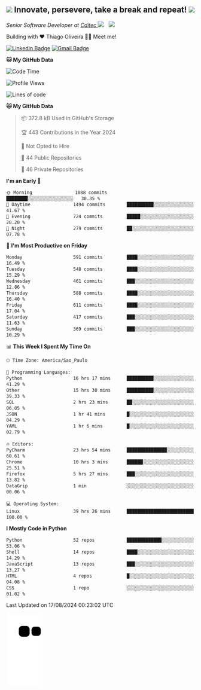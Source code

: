 <h2><img src="https://emojis.slackmojis.com/emojis/images/1531849430/4246/blob-sunglasses.gif?1531849430" width="30"/> Innovate, persevere, take a break and repeat! <img src="https://media.giphy.com/media/12oufCB0MyZ1Go/giphy.gif" width="50"></h2>
<img align='right' src="https://media.giphy.com/media/M9gbBd9nbDrOTu1Mqx/giphy.gif" width="230">
<p><em>Senior Software Developer at <a href="https://www.cditec.com.br/">Cditec
</a><img src="https://media.giphy.com/media/WUlplcMpOCEmTGBtBW/giphy.gif" width="30"> 
</em></p>



Building with ❤️ Thiago Oliveira 👋🏽 Meet me!

[![Linkedin Badge](https://img.shields.io/badge/-Thiago-blue?style=flat-square&logo=Linkedin&logoColor=white&link=https://www.linkedin.com/in/tgmarinho/)](https://www.linkedin.com/in/thiagoceconelo/) 
[![Gmail Badge](https://img.shields.io/badge/-thiceconelo@gmail.com-c14438?style=flat-square&logo=Gmail&logoColor=white&link=mailto:thiceconelo@gmail.com)](mailto:thiceconelo@gmail.com)

</em></p>

<!-- <span style="height ">
![Anurag's GitHub stats](https://github-readme-stats.vercel.app/api?username=arthurspk&show_icons=true&theme=tokyonight)
</span> -->

**🐱 My GitHub Data** 
<!--START_SECTION:waka-->
![Code Time](http://img.shields.io/badge/Code%20Time-1%2C637%20hrs%2028%20mins-blue)

![Profile Views](http://img.shields.io/badge/Profile%20Views-0-blue)

![Lines of code](https://img.shields.io/badge/From%20Hello%20World%20I%27ve%20Written-5.0%20million%20lines%20of%20code-blue)

**🐱 My GitHub Data** 

> 📦 372.8 kB Used in GitHub's Storage 
 > 
> 🏆 443 Contributions in the Year 2024
 > 
> 🚫 Not Opted to Hire
 > 
> 📜 44 Public Repositories 
 > 
> 🔑 46 Private Repositories 
 > 
**I'm an Early 🐤** 

```text
🌞 Morning                1088 commits        ████████░░░░░░░░░░░░░░░░░   30.35 % 
🌆 Daytime                1494 commits        ██████████░░░░░░░░░░░░░░░   41.67 % 
🌃 Evening                724 commits         █████░░░░░░░░░░░░░░░░░░░░   20.20 % 
🌙 Night                  279 commits         ██░░░░░░░░░░░░░░░░░░░░░░░   07.78 % 
```
📅 **I'm Most Productive on Friday** 

```text
Monday                   591 commits         ████░░░░░░░░░░░░░░░░░░░░░   16.49 % 
Tuesday                  548 commits         ████░░░░░░░░░░░░░░░░░░░░░   15.29 % 
Wednesday                461 commits         ███░░░░░░░░░░░░░░░░░░░░░░   12.86 % 
Thursday                 588 commits         ████░░░░░░░░░░░░░░░░░░░░░   16.40 % 
Friday                   611 commits         ████░░░░░░░░░░░░░░░░░░░░░   17.04 % 
Saturday                 417 commits         ███░░░░░░░░░░░░░░░░░░░░░░   11.63 % 
Sunday                   369 commits         ███░░░░░░░░░░░░░░░░░░░░░░   10.29 % 
```


📊 **This Week I Spent My Time On** 

```text
🕑︎ Time Zone: America/Sao_Paulo

💬 Programming Languages: 
Python                   16 hrs 17 mins      ██████████░░░░░░░░░░░░░░░   41.29 % 
Other                    15 hrs 30 mins      ██████████░░░░░░░░░░░░░░░   39.33 % 
SQL                      2 hrs 23 mins       ██░░░░░░░░░░░░░░░░░░░░░░░   06.05 % 
JSON                     1 hr 41 mins        █░░░░░░░░░░░░░░░░░░░░░░░░   04.29 % 
YAML                     1 hr 6 mins         █░░░░░░░░░░░░░░░░░░░░░░░░   02.79 % 

🔥 Editors: 
PyCharm                  23 hrs 54 mins      ███████████████░░░░░░░░░░   60.61 % 
Chrome                   10 hrs 3 mins       ██████░░░░░░░░░░░░░░░░░░░   25.51 % 
Firefox                  5 hrs 27 mins       ███░░░░░░░░░░░░░░░░░░░░░░   13.82 % 
DataGrip                 1 min               ░░░░░░░░░░░░░░░░░░░░░░░░░   00.06 % 

💻 Operating System: 
Linux                    39 hrs 26 mins      █████████████████████████   100.00 % 
```

**I Mostly Code in Python** 

```text
Python                   52 repos            █████████████░░░░░░░░░░░░   53.06 % 
Shell                    14 repos            ████░░░░░░░░░░░░░░░░░░░░░   14.29 % 
JavaScript               13 repos            ███░░░░░░░░░░░░░░░░░░░░░░   13.27 % 
HTML                     4 repos             █░░░░░░░░░░░░░░░░░░░░░░░░   04.08 % 
CSS                      1 repo              ░░░░░░░░░░░░░░░░░░░░░░░░░   01.02 % 
```




 Last Updated on 17/08/2024 00:23:02 UTC
<!--END_SECTION:waka-->

![Snake animation](https://github.com/rafaballerini/rafaballerini/blob/output/github-contribution-grid-snake.svg)


<!---
ceconelo/ceconelo is a ✨ special ✨ repository because its `README.md` (this file) appears on your GitHub profile.
You can click the Preview link to take a look at your changes.
--->
